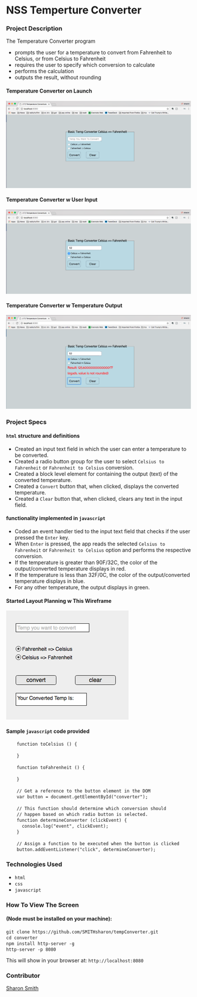 # NSS Temperture Converter

### Project Description 
The Temperature Converter program 
- prompts the user for a temperature to convert from Fahrenheit to Celsius, or from Celsius to Fahrenheit
- requires the user to specify which conversion to calculate
- performs the calculation
- outputs the result, without rounding


#### Temperature Converter on Launch
![Temp Conv on Launch](https://raw.githubusercontent.com/SMITHsharon/tempConverter/screens/screens/Temp%20Converter%20on%20Launch.png)

#### Temperature Converter w User Input
![Temp Conv w User Input](https://raw.githubusercontent.com/SMITHsharon/tempConverter/screens/screens/Temp%20Converter%20w%20User%20Input.png)

#### Temperature Converter w Temperature Output
![Temp Conv w Temp Output](https://raw.githubusercontent.com/SMITHsharon/tempConverter/screens/screens/Temp%20Converter%20w%20Conversion%20Output.png)


### Project Specs
#### `html` structure and definitions
- Created an input text field in which the user can enter a temperature to be converted.
- Created a radio button group for the user to select `Celsius to Fahrenheit` or `Fahrenheit to Celsius` conversion. 
- Created a block level element for containing the output (text) of the converted temperature.
- Created a `Convert` button that, when clicked, displays the converted temperature.
- Created a `Clear` button that, when clicked, clears any text in the input field.

#### functionality implemented in `javascript` 
- Coded an event handler tied to the input text field that checks if the user pressed the `Enter` key. 
- When `Enter` is pressed, the app reads the selected `Celsius to Fahrenheit` or `Fahrenheit to Celsius` option and performs the respective conversion. 
- If the temperature is greater than 90F/32C, the color of the output/converted temperature displays in red.
- If the temperature is less than 32F/0C, the color of the output/converted temperature displays in blue.
- For any other temperature, the output displays in green.

#### Started Layout Planning w This Wireframe
![Temp Conv Wireframe](https://raw.githubusercontent.com/SMITHsharon/tempConverter/master/2017.01.30%20wire%20frame.png)


#### Sample `javascript` code provided
```
	function toCelsius () {

	}

	function toFahrenheit () {

	}

	// Get a reference to the button element in the DOM
	var button = document.getElementById("converter");

	// This function should determine which conversion should
	// happen based on which radio button is selected.
	function determineConverter (clickEvent) {
	  console.log("event", clickEvent);
	}

	// Assign a function to be executed when the button is clicked
	button.addEventListener("click", determineConverter);
```

### Technologies Used
- `html`
- `css`
- `javascript`


### How To View The Screen 
#### (Node must be installed on your machine):
```
git clone https://github.com/SMITHsharon/tempConverter.git
cd converter
npm install http-server -g
http-server -p 8080
```

This will show in your browser at: `http://localhost:8080`


### Contributor
[Sharon Smith](https://github.com/SMITHsharon)
